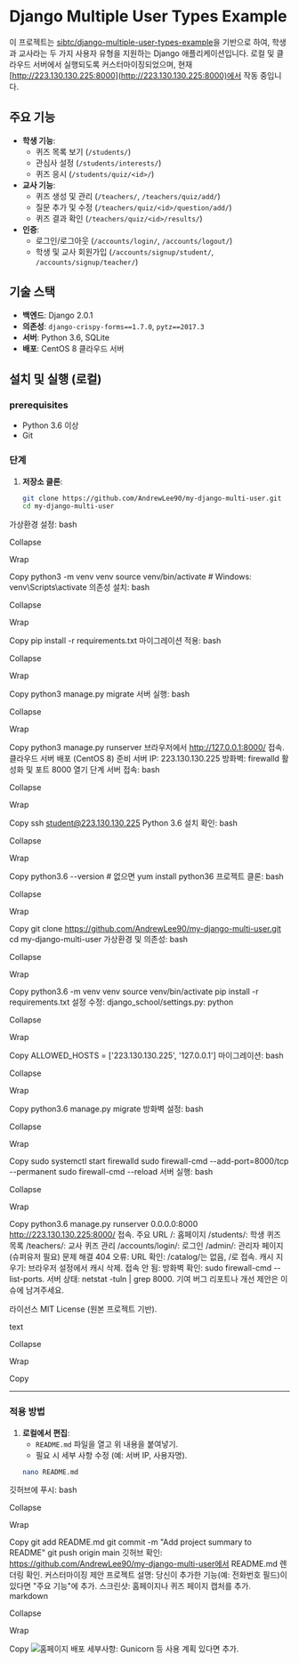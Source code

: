 # Django Multiple User Types Example

이 프로젝트는 [sibtc/django-multiple-user-types-example](https://github.com/sibtc/django-multiple-user-types-example)을 기반으로 하여, 학생과 교사라는 두 가지 사용자 유형을 지원하는 Django 애플리케이션입니다. 로컬 및 클라우드 서버에서 실행되도록 커스터마이징되었으며, 현재 [http://223.130.130.225:8000](http://223.130.130.225:8000)에서 작동 중입니다.

## 주요 기능
- **학생 기능**:
  - 퀴즈 목록 보기 (`/students/`)
  - 관심사 설정 (`/students/interests/`)
  - 퀴즈 응시 (`/students/quiz/<id>/`)
- **교사 기능**:
  - 퀴즈 생성 및 관리 (`/teachers/`, `/teachers/quiz/add/`)
  - 질문 추가 및 수정 (`/teachers/quiz/<id>/question/add/`)
  - 퀴즈 결과 확인 (`/teachers/quiz/<id>/results/`)
- **인증**:
  - 로그인/로그아웃 (`/accounts/login/`, `/accounts/logout/`)
  - 학생 및 교사 회원가입 (`/accounts/signup/student/`, `/accounts/signup/teacher/`)

## 기술 스택
- **백엔드**: Django 2.0.1
- **의존성**: `django-crispy-forms==1.7.0`, `pytz==2017.3`
- **서버**: Python 3.6, SQLite
- **배포**: CentOS 8 클라우드 서버

## 설치 및 실행 (로컬)

### prerequisites
- Python 3.6 이상
- Git

### 단계
1. **저장소 클론**:
   ```bash
   git clone https://github.com/AndrewLee90/my-django-multi-user.git
   cd my-django-multi-user
가상환경 설정:
bash

Collapse

Wrap

Copy
python3 -m venv venv
source venv/bin/activate  # Windows: venv\Scripts\activate
의존성 설치:
bash

Collapse

Wrap

Copy
pip install -r requirements.txt
마이그레이션 적용:
bash

Collapse

Wrap

Copy
python3 manage.py migrate
서버 실행:
bash

Collapse

Wrap

Copy
python3 manage.py runserver
브라우저에서 http://127.0.0.1:8000/ 접속.
클라우드 서버 배포 (CentOS 8)
준비
서버 IP: 223.130.130.225
방화벽: firewalld 활성화 및 포트 8000 열기
단계
서버 접속:
bash

Collapse

Wrap

Copy
ssh student@223.130.130.225
Python 3.6 설치 확인:
bash

Collapse

Wrap

Copy
python3.6 --version  # 없으면 yum install python36
프로젝트 클론:
bash

Collapse

Wrap

Copy
git clone https://github.com/AndrewLee90/my-django-multi-user.git
cd my-django-multi-user
가상환경 및 의존성:
bash

Collapse

Wrap

Copy
python3.6 -m venv venv
source venv/bin/activate
pip install -r requirements.txt
설정 수정:
django_school/settings.py:
python

Collapse

Wrap

Copy
ALLOWED_HOSTS = ['223.130.130.225', '127.0.0.1']
마이그레이션:
bash

Collapse

Wrap

Copy
python3.6 manage.py migrate
방화벽 설정:
bash

Collapse

Wrap

Copy
sudo systemctl start firewalld
sudo firewall-cmd --add-port=8000/tcp --permanent
sudo firewall-cmd --reload
서버 실행:
bash

Collapse

Wrap

Copy
python3.6 manage.py runserver 0.0.0.0:8000
http://223.130.130.225:8000/ 접속.
주요 URL
/: 홈페이지
/students/: 학생 퀴즈 목록
/teachers/: 교사 퀴즈 관리
/accounts/login/: 로그인
/admin/: 관리자 페이지 (슈퍼유저 필요)
문제 해결
404 오류:
URL 확인: /catalog/는 없음, /로 접속.
캐시 지우기: 브라우저 설정에서 캐시 삭제.
접속 안 됨:
방화벽 확인: sudo firewall-cmd --list-ports.
서버 상태: netstat -tuln | grep 8000.
기여
버그 리포트나 개선 제안은 이슈에 남겨주세요.

라이선스
MIT License (원본 프로젝트 기반).

text

Collapse

Wrap

Copy

---

### 적용 방법
1. **로컬에서 편집**:
   - `README.md` 파일을 열고 위 내용을 붙여넣기.
   - 필요 시 세부 사항 수정 (예: 서버 IP, 사용자명).
   ```bash
   nano README.md
깃허브에 푸시:
bash

Collapse

Wrap

Copy
git add README.md
git commit -m "Add project summary to README"
git push origin main
깃허브 확인:
https://github.com/AndrewLee90/my-django-multi-user에서 README.md 렌더링 확인.
커스터마이징 제안
프로젝트 설명: 당신이 추가한 기능(예: 전화번호 필드)이 있다면 "주요 기능"에 추가.
스크린샷: 홈페이지나 퀴즈 페이지 캡처를 추가.
markdown

Collapse

Wrap

Copy
![홈페이지](screenshot.png)
배포 세부사항: Gunicorn 등 사용 계획 있다면 추가.
